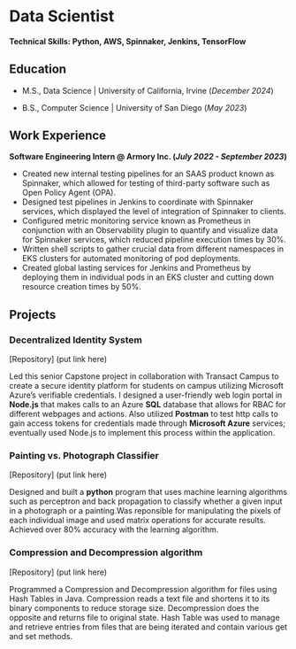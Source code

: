 # Data Scientist

#### Technical Skills: Python, AWS, Spinnaker, Jenkins, TensorFlow 

## Education
- M.S., Data Science | University of California, Irvine (_December 2024_)
			        		
- B.S., Computer Science | University of San Diego (_May 2023_)

## Work Experience
**Software Engineering Intern @ Armory Inc. (_July 2022 - September 2023_)**
- Created new internal testing pipelines for an SAAS product known as Spinnaker, which allowed for testing of third-party software such as Open Policy Agent (OPA).
- Designed test pipelines in Jenkins to coordinate with Spinnaker services, which displayed the level of integration of Spinnaker to clients.
- Configured metric monitoring service known as Prometheus in conjunction with an Observability plugin to quantify and visualize data for Spinnaker services, which reduced pipeline execution times by 30%.
- Written shell scripts to gather crucial data from different namespaces in EKS clusters for automated monitoring of pod deployments.
- Created global lasting services for Jenkins and Prometheus by deploying them in individual pods in an EKS cluster and cutting down resource creation times by 50%.

## Projects
### Decentralized Identity System
[Repository] (put link here)

Led this senior Capstone project in collaboration with Transact Campus to create a secure identity platform for students on campus utilizing Microsoft Azure’s verifiable credentials.
I designed a user-friendly web login portal in **Node.js** that makes calls to an Azure **SQL** database that allows for RBAC for different webpages and actions. Also utilized **Postman** to test http calls to gain access tokens for credentials made through **Microsoft Azure** services; eventually used Node.js to implement this process within the application.

### Painting vs. Photograph Classifier
[Repository] (put link here)

Designed and built a **python** program that uses machine learning algorithms such as perceptron and back propagation to classify whether a given input in a photograph or a painting.Was reponsible for manipulating the pixels of each individual image and used matrix operations for accurate results. Achieved over 80% accuracy with the learning algorithm.

### Compression and Decompression algorithm
[Repository] (put link here)

Programmed a Compression and Decompression algorithm for files using Hash Tables in Java. Compression reads a text file and shortens it to its binary components to reduce storage size.
Decompression does the opposite and returns file to original state. Hash Table was used to manage and retrieve entries from files that are being iterated and contain various get and set methods.
